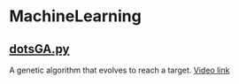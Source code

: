 # MachineLearning
## [dotsGA.py](https://github.com/AfloroaieRobert/MachineLearning/blob/master/dotsGA.py)
A genetic algorithm that evolves to reach a target.
[Video link](https://www.youtube.com/watch?v=uPJaZa6Ht4A)
